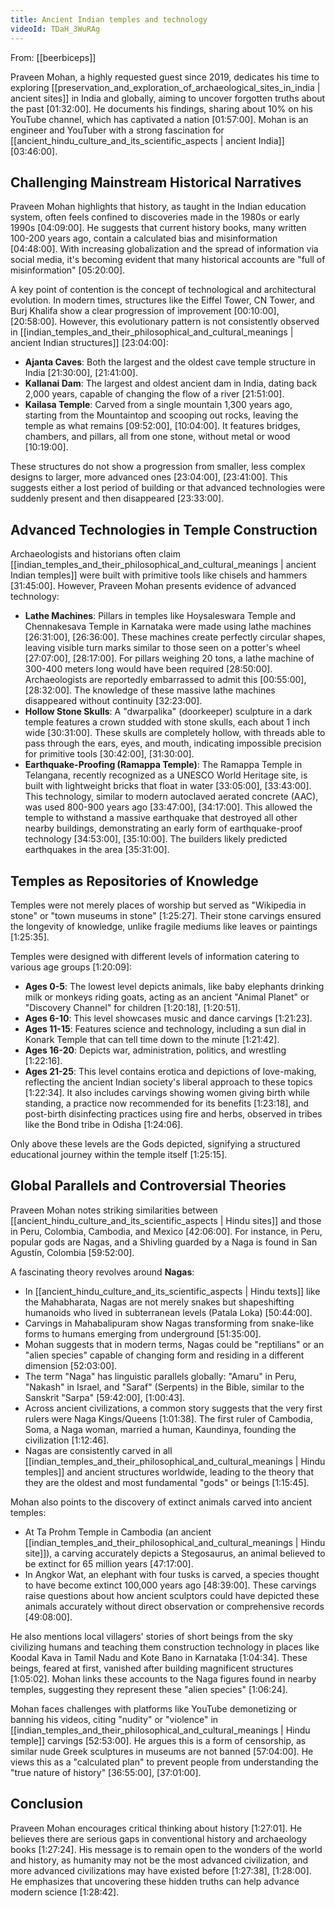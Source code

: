 ```yaml
---
title: Ancient Indian temples and technology
videoId: TDaH_3WuRAg
---
```


From: [[beerbiceps]] <br/> 

Praveen Mohan, a highly requested guest since 2019, dedicates his time to exploring [[preservation_and_exploration_of_archaeological_sites_in_india | ancient sites]] in India and globally, aiming to uncover forgotten truths about the past <a class="yt-timestamp" data-t="01:32:00">[01:32:00]</a>. He documents his findings, sharing about 10% on his YouTube channel, which has captivated a nation <a class="yt-timestamp" data-t="01:57:00">[01:57:00]</a>. Mohan is an engineer and YouTuber with a strong fascination for [[ancient_hindu_culture_and_its_scientific_aspects | ancient India]] <a class="yt-timestamp" data-t="03:46:00">[03:46:00]</a>.

## Challenging Mainstream Historical Narratives

Praveen Mohan highlights that history, as taught in the Indian education system, often feels confined to discoveries made in the 1980s or early 1990s <a class="yt-timestamp" data-t="04:09:00">[04:09:00]</a>. He suggests that current history books, many written 100-200 years ago, contain a calculated bias and misinformation <a class="yt-timestamp" data-t="04:48:00">[04:48:00]</a>. With increasing globalization and the spread of information via social media, it's becoming evident that many historical accounts are "full of misinformation" <a class="yt-timestamp" data-t="05:20:00">[05:20:00]</a>.

A key point of contention is the concept of technological and architectural evolution. In modern times, structures like the Eiffel Tower, CN Tower, and Burj Khalifa show a clear progression of improvement <a class="yt-timestamp" data-t="00:10:00">[00:10:00]</a>, <a class="yt-timestamp" data-t="20:58:00">[20:58:00]</a>. However, this evolutionary pattern is not consistently observed in [[indian_temples_and_their_philosophical_and_cultural_meanings | ancient Indian structures]] <a class="yt-timestamp" data-t="23:04:00">[23:04:00]</a>:
*   **Ajanta Caves**: Both the largest and the oldest cave temple structure in India <a class="yt-timestamp" data-t="21:30:00">[21:30:00]</a>, <a class="yt-timestamp" data-t="21:41:00">[21:41:00]</a>.
*   **Kallanai Dam**: The largest and oldest ancient dam in India, dating back 2,000 years, capable of changing the flow of a river <a class="yt-timestamp" data-t="21:51:00">[21:51:00]</a>.
*   **Kailasa Temple**: Carved from a single mountain 1,300 years ago, starting from the Mountaintop and scooping out rocks, leaving the temple as what remains <a class="yt-timestamp" data-t="09:52:00">[09:52:00]</a>, <a class="yt-timestamp" data-t="10:04:00">[10:04:00]</a>. It features bridges, chambers, and pillars, all from one stone, without metal or wood <a class="yt-timestamp" data-t="10:19:00">[10:19:00]</a>.

These structures do not show a progression from smaller, less complex designs to larger, more advanced ones <a class="yt-timestamp" data-t="23:04:00">[23:04:00]</a>, <a class="yt-timestamp" data-t="23:41:00">[23:41:00]</a>. This suggests either a lost period of building or that advanced technologies were suddenly present and then disappeared <a class="yt-timestamp" data-t="23:33:00">[23:33:00]</a>.

## Advanced Technologies in Temple Construction

Archaeologists and historians often claim [[indian_temples_and_their_philosophical_and_cultural_meanings | ancient Indian temples]] were built with primitive tools like chisels and hammers <a class="yt-timestamp" data-t="31:45:00">[31:45:00]</a>. However, Praveen Mohan presents evidence of advanced technology:

*   **Lathe Machines**: Pillars in temples like Hoysaleswara Temple and Chennakesava Temple in Karnataka were made using lathe machines <a class="yt-timestamp" data-t="26:31:00">[26:31:00]</a>, <a class="yt-timestamp" data-t="26:36:00">[26:36:00]</a>. These machines create perfectly circular shapes, leaving visible turn marks similar to those seen on a potter's wheel <a class="yt-timestamp" data-t="27:07:00">[27:07:00]</a>, <a class="yt-timestamp" data-t="28:17:00">[28:17:00]</a>. For pillars weighing 20 tons, a lathe machine of 300-400 meters long would have been required <a class="yt-timestamp" data-t="28:50:00">[28:50:00]</a>. Archaeologists are reportedly embarrassed to admit this <a class="yt-timestamp" data-t="00:55:00">[00:55:00]</a>, <a class="yt-timestamp" data-t="28:32:00">[28:32:00]</a>. The knowledge of these massive lathe machines disappeared without continuity <a class="yt-timestamp" data-t="32:23:00">[32:23:00]</a>.
*   **Hollow Stone Skulls**: A "dwarpalika" (doorkeeper) sculpture in a dark temple features a crown studded with stone skulls, each about 1 inch wide <a class="yt-timestamp" data-t="30:31:00">[30:31:00]</a>. These skulls are completely hollow, with threads able to pass through the ears, eyes, and mouth, indicating impossible precision for primitive tools <a class="yt-timestamp" data-t="30:42:00">[30:42:00]</a>, <a class="yt-timestamp" data-t="31:30:00">[31:30:00]</a>.
*   **Earthquake-Proofing (Ramappa Temple)**: The Ramappa Temple in Telangana, recently recognized as a UNESCO World Heritage site, is built with lightweight bricks that float in water <a class="yt-timestamp" data-t="33:05:00">[33:05:00]</a>, <a class="yt-timestamp" data-t="33:43:00">[33:43:00]</a>. This technology, similar to modern autoclaved aerated concrete (AAC), was used 800-900 years ago <a class="yt-timestamp" data-t="33:47:00">[33:47:00]</a>, <a class="yt-timestamp" data-t="34:17:00">[34:17:00]</a>. This allowed the temple to withstand a massive earthquake that destroyed all other nearby buildings, demonstrating an early form of earthquake-proof technology <a class="yt-timestamp" data-t="34:53:00">[34:53:00]</a>, <a class="yt-timestamp" data-t="35:10:00">[35:10:00]</a>. The builders likely predicted earthquakes in the area <a class="yt-timestamp" data-t="35:31:00">[35:31:00]</a>.

## Temples as Repositories of Knowledge

Temples were not merely places of worship but served as "Wikipedia in stone" or "town museums in stone" <a class="yt-timestamp" data-t="1:25:27">[1:25:27]</a>. Their stone carvings ensured the longevity of knowledge, unlike fragile mediums like leaves or paintings <a class="yt-timestamp" data-t="1:25:35">[1:25:35]</a>.

Temples were designed with different levels of information catering to various age groups <a class="yt-timestamp" data-t="1:20:09">[1:20:09]</a>:
*   **Ages 0-5**: The lowest level depicts animals, like baby elephants drinking milk or monkeys riding goats, acting as an ancient "Animal Planet" or "Discovery Channel" for children <a class="yt-timestamp" data-t="1:20:18">[1:20:18]</a>, <a class="yt-timestamp" data-t="1:20:51">[1:20:51]</a>.
*   **Ages 6-10**: This level showcases music and dance carvings <a class="yt-timestamp" data-t="1:21:23">[1:21:23]</a>.
*   **Ages 11-15**: Features science and technology, including a sun dial in Konark Temple that can tell time down to the minute <a class="yt-timestamp" data-t="1:21:42">[1:21:42]</a>.
*   **Ages 16-20**: Depicts war, administration, politics, and wrestling <a class="yt-timestamp" data-t="1:22:16">[1:22:16]</a>.
*   **Ages 21-25**: This level contains erotica and depictions of love-making, reflecting the ancient Indian society's liberal approach to these topics <a class="yt-timestamp" data-t="1:22:34">[1:22:34]</a>. It also includes carvings showing women giving birth while standing, a practice now recommended for its benefits <a class="yt-timestamp" data-t="1:23:18">[1:23:18]</a>, and post-birth disinfecting practices using fire and herbs, observed in tribes like the Bond tribe in Odisha <a class="yt-timestamp" data-t="1:24:06">[1:24:06]</a>.

Only above these levels are the Gods depicted, signifying a structured educational journey within the temple itself <a class="yt-timestamp" data-t="1:25:15">[1:25:15]</a>.

## Global Parallels and Controversial Theories

Praveen Mohan notes striking similarities between [[ancient_hindu_culture_and_its_scientific_aspects | Hindu sites]] and those in Peru, Colombia, Cambodia, and Mexico <a class="yt-timestamp" data-t="42:06:00">[42:06:00]</a>. For instance, in Peru, popular gods are Nagas, and a Shivling guarded by a Naga is found in San Agustín, Colombia <a class="yt-timestamp" data-t="59:52:00">[59:52:00]</a>.

A fascinating theory revolves around **Nagas**:
*   In [[ancient_hindu_culture_and_its_scientific_aspects | Hindu texts]] like the Mahabharata, Nagas are not merely snakes but shapeshifting humanoids who lived in subterranean levels (Patala Loka) <a class="yt-timestamp" data-t="50:44:00">[50:44:00]</a>.
*   Carvings in Mahabalipuram show Nagas transforming from snake-like forms to humans emerging from underground <a class="yt-timestamp" data-t="51:35:00">[51:35:00]</a>.
*   Mohan suggests that in modern terms, Nagas could be "reptilians" or an "alien species" capable of changing form and residing in a different dimension <a class="yt-timestamp" data-t="52:03:00">[52:03:00]</a>.
*   The term "Naga" has linguistic parallels globally: "Amaru" in Peru, "Nakash" in Israel, and "Saraf" (Serpents) in the Bible, similar to the Sanskrit "Sarpa" <a class="yt-timestamp" data-t="59:42:00">[59:42:00]</a>, <a class="yt-timestamp" data-t="1:00:43">[1:00:43]</a>.
*   Across ancient civilizations, a common story suggests that the very first rulers were Naga Kings/Queens <a class="yt-timestamp" data-t="1:01:38">[1:01:38]</a>. The first ruler of Cambodia, Soma, a Naga woman, married a human, Kaundinya, founding the civilization <a class="yt-timestamp" data-t="1:12:46">[1:12:46]</a>.
*   Nagas are consistently carved in all [[indian_temples_and_their_philosophical_and_cultural_meanings | Hindu temples]] and ancient structures worldwide, leading to the theory that they are the oldest and most fundamental "gods" or beings <a class="yt-timestamp" data-t="1:15:45">[1:15:45]</a>.

Mohan also points to the discovery of extinct animals carved into ancient temples:
*   At Ta Prohm Temple in Cambodia (an ancient [[indian_temples_and_their_philosophical_and_cultural_meanings | Hindu site]]), a carving accurately depicts a Stegosaurus, an animal believed to be extinct for 65 million years <a class="yt-timestamp" data-t="47:17:00">[47:17:00]</a>.
*   In Angkor Wat, an elephant with four tusks is carved, a species thought to have become extinct 100,000 years ago <a class="yt-timestamp" data-t="48:39:00">[48:39:00]</a>. These carvings raise questions about how ancient sculptors could have depicted these animals accurately without direct observation or comprehensive records <a class="yt-timestamp" data-t="49:08:00">[49:08:00]</a>.

He also mentions local villagers' stories of short beings from the sky civilizing humans and teaching them construction technology in places like Koodal Kava in Tamil Nadu and Kote Bano in Karnataka <a class="yt-timestamp" data-t="1:04:34">[1:04:34]</a>. These beings, feared at first, vanished after building magnificent structures <a class="yt-timestamp" data-t="1:05:02">[1:05:02]</a>. Mohan links these accounts to the Naga figures found in nearby temples, suggesting they represent these "alien species" <a class="yt-timestamp" data-t="1:06:24">[1:06:24]</a>.

Mohan faces challenges with platforms like YouTube demonetizing or banning his videos, citing "nudity" or "violence" in [[indian_temples_and_their_philosophical_and_cultural_meanings | Hindu temple]] carvings <a class="yt-timestamp" data-t="52:53:00">[52:53:00]</a>. He argues this is a form of censorship, as similar nude Greek sculptures in museums are not banned <a class="yt-timestamp" data-t="57:04:00">[57:04:00]</a>. He views this as a "calculated plan" to prevent people from understanding the "true nature of history" <a class="yt-timestamp" data-t="36:55:00">[36:55:00]</a>, <a class="yt-timestamp" data-t="37:01:00">[37:01:00]</a>.

## Conclusion

Praveen Mohan encourages critical thinking about history <a class="yt-timestamp" data-t="1:27:01">[1:27:01]</a>. He believes there are serious gaps in conventional history and archaeology books <a class="yt-timestamp" data-t="1:27:24">[1:27:24]</a>. His message is to remain open to the wonders of the world and history, as humanity may not be the most advanced civilization, and more advanced civilizations may have existed before <a class="yt-timestamp" data-t="1:27:38">[1:27:38]</a>, <a class="yt-timestamp" data-t="1:28:00">[1:28:00]</a>. He emphasizes that uncovering these hidden truths can help advance modern science <a class="yt-timestamp" data-t="1:28:42">[1:28:42]</a>.